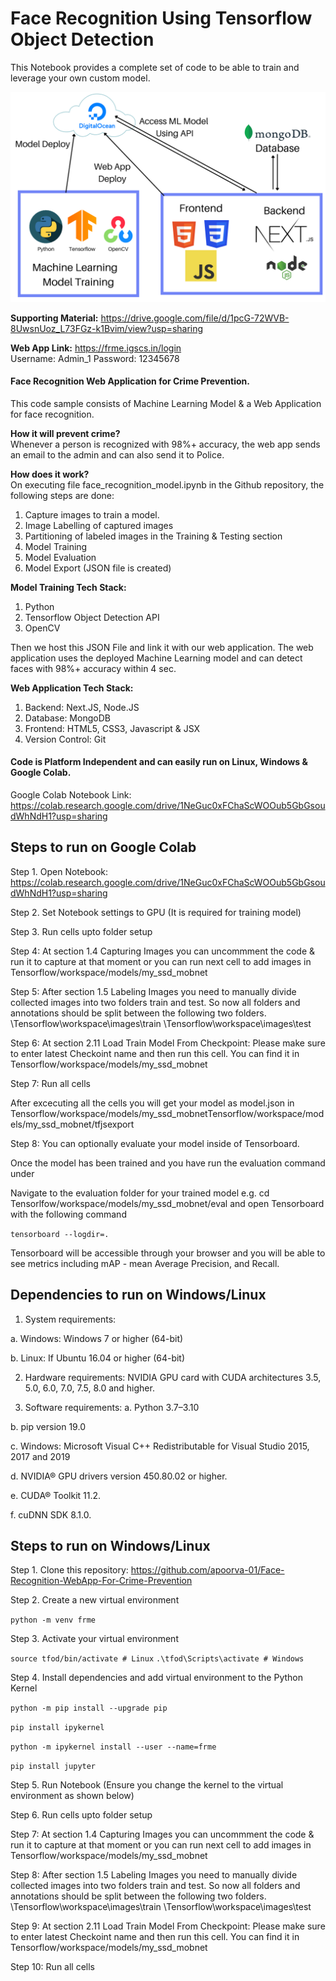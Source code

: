 
# Face Recognition Using Tensorflow Object Detection

This Notebook provides a complete set of code to be able to train and leverage your own custom model.

![Architecture](./architecture.png)


<b>Supporting Material:</b> https://drive.google.com/file/d/1pcG-72WVB-8UwsnUoz_L73FGz-k1Bvim/view?usp=sharing


<b>Web App Link:</b> https://frme.igscs.in/login 
<br/>
Username: Admin_1 
Password: 12345678


<h4>Face Recognition Web Application for Crime Prevention.</h4>
This code sample consists of Machine Learning Model & a Web Application for face recognition.

<b>How it will prevent crime?</b><br/>
Whenever a person is recognized with 98%+ accuracy, the web app sends an email to the admin and can also send it to Police. 

<b>How does it work?</b><br/>
On executing file face_recognition_model.ipynb in the Github repository, the following steps are done:
01) Capture images to train a model.
02) Image Labelling of captured images
03) Partitioning of labeled images in the Training & Testing section
04) Model Training
05) Model Evaluation
06) Model Export (JSON file is created)

<b>Model Training Tech Stack: </b><br/>
01) Python
02) Tensorflow Object Detection API
03) OpenCV
 
Then we host this JSON File and link it with our web application.
The web application uses the deployed Machine Learning model and can detect faces with 98%+ accuracy within 4 sec.

<b>Web Application Tech Stack: </b><br/>
01) Backend: Next.JS, Node.JS
02) Database: MongoDB
03) Frontend: HTML5, CSS3, Javascript & JSX
04) Version Control: Git




#### Code is Platform Independent and can easily run on Linux, Windows & Google Colab.

Google Colab Notebook Link: https://colab.research.google.com/drive/1NeGuc0xFChaScWOOub5GbGsoudWhNdH1?usp=sharing




## Steps to run on Google Colab

Step 1. Open Notebook: https://colab.research.google.com/drive/1NeGuc0xFChaScWOOub5GbGsoudWhNdH1?usp=sharing

Step 2. Set Notebook settings to GPU (It is required for training model)

Step 3. Run cells upto folder setup

Step 4: At section 1.4 Capturing Images you can uncommment the code & run it to capture at that moment or you can run next cell to add images in Tensorflow/workspace/models/my_ssd_mobnet

Step 5: After section 1.5 Labeling Images you need to manually divide collected images into two folders train and test. So now all folders and annotations should be split between the following two folders.
\Tensorflow\workspace\images\train
\Tensorflow\workspace\images\test

Step 6: At section 2.11 Load Train Model From Checkpoint: Please make sure to enter latest Checkoint name and then run this cell.
You can find it in Tensorflow/workspace/models/my_ssd_mobnet

Step 7: Run all cells

After excecuting all the cells you will get your model as model.json in Tensorflow/workspace/models/my_ssd_mobnetTensorflow/workspace/models/my_ssd_mobnet/tfjsexport

Step 8: You can optionally evaluate your model inside of Tensorboard. 

Once the model has been trained and you have run the evaluation command under 

Navigate to the evaluation folder for your trained model e.g. cd Tensorlfow/workspace/models/my_ssd_mobnet/eval
and open Tensorboard with the following command

`tensorboard --logdir=.`
 
Tensorboard will be accessible through your browser and you will be able to see metrics including mAP - mean Average Precision, and Recall.


## Dependencies to run on Windows/Linux


1. System requirements: 

a. Windows: Windows 7 or higher (64-bit)

b. Linux: If Ubuntu 16.04 or higher (64-bit) 

2. Hardware requirements: NVIDIA GPU card with CUDA architectures 3.5, 5.0, 6.0, 7.0, 7.5, 8.0 and higher.

3. Software requirements:
a. Python 3.7–3.10

b. pip version 19.0

c. Windows: Microsoft Visual C++ Redistributable for Visual Studio 2015, 2017 and 2019

d. NVIDIA® GPU drivers version 450.80.02 or higher.

e. CUDA® Toolkit 11.2.

f. cuDNN SDK 8.1.0.



## Steps to run on Windows/Linux

Step 1. Clone this repository: https://github.com/apoorva-01/Face-Recognition-WebApp-For-Crime-Prevention

Step 2. Create a new virtual environment

`python -m venv frme`

Step 3. Activate your virtual environment

`source tfod/bin/activate # Linux`
`.\tfod\Scripts\activate # Windows` 

Step 4. Install dependencies and add virtual environment to the Python Kernel

`python -m pip install --upgrade pip`

`pip install ipykernel`

`python -m ipykernel install --user --name=frme`

`pip install jupyter`


Step 5. Run Notebook (Ensure you change the kernel to the virtual environment as shown below)

Step 6. Run cells upto folder setup

Step 7: At section 1.4 Capturing Images you can uncommment the code & run it to capture at that moment or you can run next cell to add images in Tensorflow/workspace/models/my_ssd_mobnet

Step 8: After section 1.5 Labeling Images you need to manually divide collected images into two folders train and test. So now all folders and annotations should be split between the following two folders.
\Tensorflow\workspace\images\train
\Tensorflow\workspace\images\test

Step 9: At section 2.11 Load Train Model From Checkpoint: Please make sure to enter latest Checkoint name and then run this cell.
You can find it in Tensorflow/workspace/models/my_ssd_mobnet

Step 10: Run all cells


